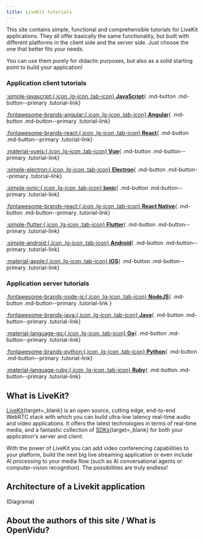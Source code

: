 ```yaml
---
title: LiveKit tutorials
---
```


This site contains simple, functional and comprehensible tutorials for LiveKit applications. They all offer basically the same functionality, but built with different platforms in the client side and the server side. Just choose the one that better fits your needs.

You can use them purely for didactic purposes, but also as a solid starting point to build your application!

### Application client tutorials

<div class="tutorials-container" markdown>

[:simple-javascript:{.icon .lg-icon .tab-icon} **JavaScript**](./tutorials/application-client/javascript.md){ .md-button .md-button--primary .tutorial-link}

[:fontawesome-brands-angular:{.icon .lg-icon .tab-icon} **Angular**](./tutorials/application-client/angular.md){ .md-button .md-button--primary .tutorial-link}

[:fontawesome-brands-react:{.icon .lg-icon .tab-icon} **React**](./tutorials/application-client/react.md){ .md-button .md-button--primary .tutorial-link}

[:material-vuejs:{.icon .lg-icon .tab-icon} **Vue**](./tutorials/application-client/vue.md){ .md-button .md-button--primary .tutorial-link}

[:simple-electron:{.icon .lg-icon .tab-icon} **Electron**](./tutorials/application-client/electron.md){ .md-button .md-button--primary .tutorial-link}

[:simple-ionic:{.icon .lg-icon .tab-icon} **Ionic**](./tutorials/application-client/ionic.md){ .md-button .md-button--primary .tutorial-link}

[:fontawesome-brands-react:{.icon .lg-icon .tab-icon} **React Native**](./tutorials/application-client/react.md){ .md-button .md-button--primary .tutorial-link}

[:simple-flutter:{.icon .lg-icon .tab-icon} **Flutter**](./tutorials/application-client/flutter.md){ .md-button .md-button--primary .tutorial-link}

[:simple-android:{.icon .lg-icon .tab-icon} **Android**](./tutorials/application-client/android.md){ .md-button .md-button--primary .tutorial-link}

[:material-apple:{.icon .lg-icon .tab-icon} **iOS**](./tutorials/application-client/ios.md){ .md-button .md-button--primary .tutorial-link}

</div>

### Application server tutorials

<div class="tutorials-container" markdown>

[:fontawesome-brands-node-js:{.icon .lg-icon .tab-icon} **NodeJS**](./application-server/nodejs.md){ .md-button .md-button--primary .tutorial-link }

[:fontawesome-brands-java:{.icon .lg-icon .tab-icon} **Java**](./application-server/java.md){ .md-button .md-button--primary .tutorial-link}

[:material-language-go:{.icon .lg-icon .tab-icon} **Go**](./application-server/go.md){ .md-button .md-button--primary .tutorial-link}

[:fontawesome-brands-python:{.icon .lg-icon .tab-icon} **Python**](./application-server//python.md){ .md-button .md-button--primary .tutorial-link}

[:material-language-ruby:{.icon .lg-icon .tab-icon} **Ruby**](./application-server/ruby.md){ .md-button .md-button--primary .tutorial-link}

</div>

## What is LiveKit?

[LiveKit](https://livekit.io/){target=\_blank} is an open source, cutting edge, end-to-end WebRTC stack with which you can build ultra-low latency real-time audio and video applications. It offers the latest technologies in terms of real-time media, and a fantastic collection of [SDKs](https://docs.livekit.io/reference/){target=\_blank} for both your application's server and client.

With the power of LiveKit you can add video conferencing capabilities to your platform, build the next big live streaming application or even include AI processing to your media flow (such as AI conversational agents or computer-vision recognition). The possibilities are truly endless!

## Architecture of a Livekit application

(Diagrama)

## About the authors of this site / What is OpenVidu?
